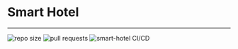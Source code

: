 # Smart Hotel
<hr>

![repo size](https://github.com/u18034332/smart-hotel)
![pull requests](https://github.com/u18034332/smart-hotel/pulls)
![smart-hotel CI/CD](https://github.com/u18034332/smart-hotel/actions/workflows/dev.yaml)

